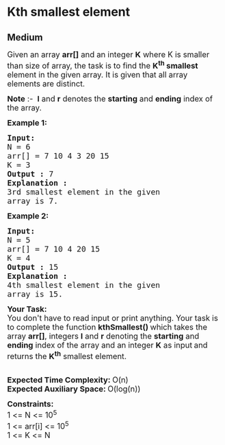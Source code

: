 # Kth smallest element
## Medium
<div class="problems_problem_content__Xm_eO" style="user-select: auto;"><p style="user-select: auto;"><span style="font-size: 18px; user-select: auto;">Given an array <strong style="user-select: auto;">arr[]</strong> and an integer&nbsp;<strong style="user-select: auto;">K</strong> where K is smaller than size of array, the task is to find the <strong style="user-select: auto;">K<sup style="user-select: auto;">th</sup> smallest</strong> element in the given array. It is given that all array elements are distinct.</span></p>

<p style="user-select: auto;"><span style="font-size: 18px; user-select: auto;"><strong style="user-select: auto;">Note</strong> :-&nbsp;&nbsp;<strong style="user-select: auto;">l</strong>&nbsp;and&nbsp;<strong style="user-select: auto;">r</strong>&nbsp;denotes the&nbsp;<strong style="user-select: auto;">starting</strong>&nbsp;and&nbsp;<strong style="user-select: auto;">ending</strong>&nbsp;index of the array.</span></p>

<p style="user-select: auto;"><span style="font-size: 18px; user-select: auto;"><strong style="user-select: auto;">Example 1:</strong></span></p>

<pre style="user-select: auto;"><span style="font-size: 18px; user-select: auto;"><strong style="user-select: auto;">Input:</strong></span>
<span style="font-size: 18px; user-select: auto;">N = 6
arr[] = 7 10 4 3 20 15
K = 3</span>
<span style="font-size: 18px; user-select: auto;"><strong style="user-select: auto;">Output :</strong> 7</span>
<strong style="user-select: auto;"><span style="font-size: 18px; user-select: auto;">Explanation :</span></strong>
<span style="font-size: 18px; user-select: auto;">3rd smallest element in the given 
array is 7.</span>
</pre>

<p style="user-select: auto;"><span style="font-size: 18px; user-select: auto;"><strong style="user-select: auto;">Example 2:</strong></span></p>

<pre style="user-select: auto;"><span style="font-size: 18px; user-select: auto;"><strong style="user-select: auto;">Input:</strong></span>
<span style="font-size: 18px; user-select: auto;">N = 5
arr[] = 7 10 4 20 15
K = 4</span>
<span style="font-size: 18px; user-select: auto;"><strong style="user-select: auto;">Output :</strong> 15</span>
<strong style="user-select: auto;"><span style="font-size: 18px; user-select: auto;">Explanation :</span></strong>
<span style="font-size: 18px; user-select: auto;">4th smallest element in the given 
array is 15.</span></pre>

<div style="user-select: auto;"><span style="font-size: 18px; user-select: auto;"><strong style="user-select: auto;">Your&nbsp;Task:</strong><br style="user-select: auto;">
You don't have to read input or print anything. Your task is to complete the function&nbsp;<strong style="user-select: auto;">kthSmallest() </strong>which takes the array <strong style="user-select: auto;">arr[]</strong>, integers&nbsp;<strong style="user-select: auto;">l</strong>&nbsp;and&nbsp;<strong style="user-select: auto;">r</strong>&nbsp;denoting the <strong style="user-select: auto;">starting</strong> and <strong style="user-select: auto;">ending</strong> index of the array&nbsp;and an integer <strong style="user-select: auto;">K</strong>&nbsp;as input<strong style="user-select: auto;">&nbsp;</strong>and returns the <strong style="user-select: auto;">K<sup style="user-select: auto;">th</sup></strong> smallest element. </span></div>

<div style="user-select: auto;">&nbsp;</div>

<div style="user-select: auto;">&nbsp;</div>

<div style="user-select: auto;"><span style="font-size: 18px; user-select: auto;"><strong style="user-select: auto;">Expected Time Complexity: </strong>O(n)</span></div>

<div style="user-select: auto;"><span style="font-size: 18px; user-select: auto;"><strong style="user-select: auto;">Expected Auxiliary Space: </strong>O(log(n))</span></div>

<p style="user-select: auto;"><span style="font-size: 18px; user-select: auto;"><strong style="user-select: auto;">Constraints:</strong><br style="user-select: auto;">
1 &lt;= N &lt;= 10<sup style="user-select: auto;">5</sup><br style="user-select: auto;">
1 &lt;= arr[i] &lt;= 10<sup style="user-select: auto;">5</sup><br style="user-select: auto;">
1 &lt;= K &lt;= N</span><br style="user-select: auto;">
&nbsp;</p>
</div>